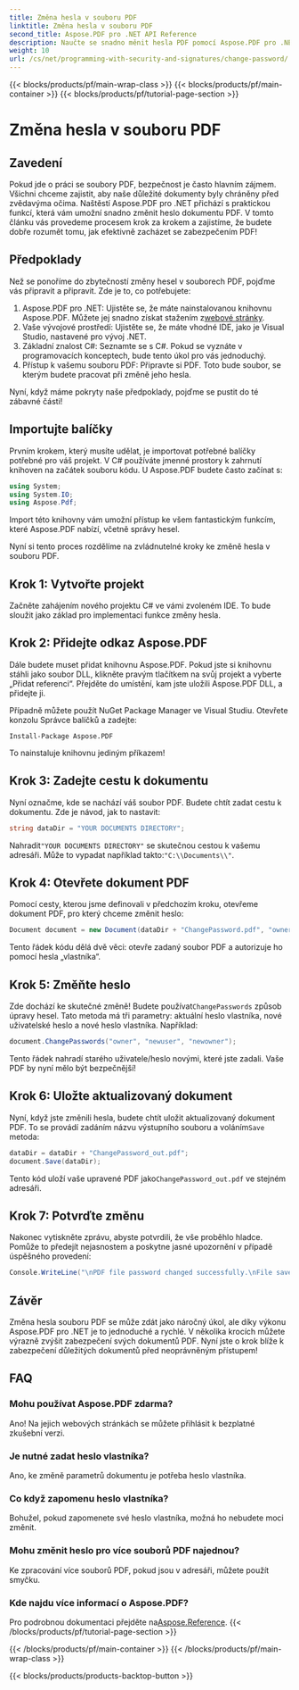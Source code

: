 ```yaml
---
title: Změna hesla v souboru PDF
linktitle: Změna hesla v souboru PDF
second_title: Aspose.PDF pro .NET API Reference
description: Naučte se snadno měnit hesla PDF pomocí Aspose.PDF pro .NET. Náš podrobný průvodce vás bezpečně provede celým procesem.
weight: 10
url: /cs/net/programming-with-security-and-signatures/change-password/
---
```


{{< blocks/products/pf/main-wrap-class >}}
{{< blocks/products/pf/main-container >}}
{{< blocks/products/pf/tutorial-page-section >}}

# Změna hesla v souboru PDF

## Zavedení

Pokud jde o práci se soubory PDF, bezpečnost je často hlavním zájmem. Všichni chceme zajistit, aby naše důležité dokumenty byly chráněny před zvědavýma očima. Naštěstí Aspose.PDF pro .NET přichází s praktickou funkcí, která vám umožní snadno změnit heslo dokumentu PDF. V tomto článku vás provedeme procesem krok za krokem a zajistíme, že budete dobře rozumět tomu, jak efektivně zacházet se zabezpečením PDF!

## Předpoklady

Než se ponoříme do zbytečností změny hesel v souborech PDF, pojďme vás připravit a připravit. Zde je to, co potřebujete:

1. Aspose.PDF pro .NET: Ujistěte se, že máte nainstalovanou knihovnu Aspose.PDF. Můžete jej snadno získat stažením z[webové stránky](https://releases.aspose.com/pdf/net/).
2. Vaše vývojové prostředí: Ujistěte se, že máte vhodné IDE, jako je Visual Studio, nastavené pro vývoj .NET.
3. Základní znalost C#: Seznamte se s C#. Pokud se vyznáte v programovacích konceptech, bude tento úkol pro vás jednoduchý.
4. Přístup k vašemu souboru PDF: Připravte si PDF. Toto bude soubor, se kterým budete pracovat při změně jeho hesla.

Nyní, když máme pokryty naše předpoklady, pojďme se pustit do té zábavné části!

## Importujte balíčky

Prvním krokem, který musíte udělat, je importovat potřebné balíčky potřebné pro váš projekt. V C# používáte jmenné prostory k zahrnutí knihoven na začátek souboru kódu. U Aspose.PDF budete často začínat s:

```csharp
using System;
using System.IO;
using Aspose.Pdf;
```

Import této knihovny vám umožní přístup ke všem fantastickým funkcím, které Aspose.PDF nabízí, včetně správy hesel. 

Nyní si tento proces rozdělíme na zvládnutelné kroky ke změně hesla v souboru PDF. 

## Krok 1: Vytvořte projekt

Začněte zahájením nového projektu C# ve vámi zvoleném IDE. To bude sloužit jako základ pro implementaci funkce změny hesla.

## Krok 2: Přidejte odkaz Aspose.PDF

Dále budete muset přidat knihovnu Aspose.PDF. Pokud jste si knihovnu stáhli jako soubor DLL, klikněte pravým tlačítkem na svůj projekt a vyberte „Přidat referenci“. Přejděte do umístění, kam jste uložili Aspose.PDF DLL, a přidejte ji.

Případně můžete použít NuGet Package Manager ve Visual Studiu. Otevřete konzolu Správce balíčků a zadejte:

```
Install-Package Aspose.PDF
```

To nainstaluje knihovnu jediným příkazem!

## Krok 3: Zadejte cestu k dokumentu

Nyní označme, kde se nachází váš soubor PDF. Budete chtít zadat cestu k dokumentu. Zde je návod, jak to nastavit:

```csharp
string dataDir = "YOUR DOCUMENTS DIRECTORY";
```

 Nahradit`"YOUR DOCUMENTS DIRECTORY"` se skutečnou cestou k vašemu adresáři. Může to vypadat například takto:`"C:\\Documents\\"`.

## Krok 4: Otevřete dokument PDF

Pomocí cesty, kterou jsme definovali v předchozím kroku, otevřeme dokument PDF, pro který chceme změnit heslo:

```csharp
Document document = new Document(dataDir + "ChangePassword.pdf", "owner");
```

Tento řádek kódu dělá dvě věci: otevře zadaný soubor PDF a autorizuje ho pomocí hesla „vlastníka“.

## Krok 5: Změňte heslo

 Zde dochází ke skutečné změně! Budete používat`ChangePasswords` způsob úpravy hesel. Tato metoda má tři parametry: aktuální heslo vlastníka, nové uživatelské heslo a nové heslo vlastníka. Například:

```csharp
document.ChangePasswords("owner", "newuser", "newowner");
```

Tento řádek nahradí starého uživatele/heslo novými, které jste zadali. Vaše PDF by nyní mělo být bezpečnější!

## Krok 6: Uložte aktualizovaný dokument

 Nyní, když jste změnili hesla, budete chtít uložit aktualizovaný dokument PDF. To se provádí zadáním názvu výstupního souboru a voláním`Save` metoda:

```csharp
dataDir = dataDir + "ChangePassword_out.pdf";
document.Save(dataDir);
```

 Tento kód uloží vaše upravené PDF jako`ChangePassword_out.pdf` ve stejném adresáři.

## Krok 7: Potvrďte změnu

Nakonec vytiskněte zprávu, abyste potvrdili, že vše proběhlo hladce. Pomůže to předejít nejasnostem a poskytne jasné upozornění v případě úspěšného provedení:

```csharp
Console.WriteLine("\nPDF file password changed successfully.\nFile saved at " + dataDir);
```

## Závěr

Změna hesla souboru PDF se může zdát jako náročný úkol, ale díky výkonu Aspose.PDF pro .NET je to jednoduché a rychlé. V několika krocích můžete výrazně zvýšit zabezpečení svých dokumentů PDF. Nyní jste o krok blíže k zabezpečení důležitých dokumentů před neoprávněným přístupem!

## FAQ

### Mohu používat Aspose.PDF zdarma?
Ano! Na jejich webových stránkách se můžete přihlásit k bezplatné zkušební verzi.

### Je nutné zadat heslo vlastníka?
Ano, ke změně parametrů dokumentu je potřeba heslo vlastníka.

### Co když zapomenu heslo vlastníka?
Bohužel, pokud zapomenete své heslo vlastníka, možná ho nebudete moci změnit.

### Mohu změnit heslo pro více souborů PDF najednou?
Ke zpracování více souborů PDF, pokud jsou v adresáři, můžete použít smyčku.

### Kde najdu více informací o Aspose.PDF?
 Pro podrobnou dokumentaci přejděte na[Aspose.Reference](https://reference.aspose.com/pdf/net/).
{{< /blocks/products/pf/tutorial-page-section >}}

{{< /blocks/products/pf/main-container >}}
{{< /blocks/products/pf/main-wrap-class >}}

{{< blocks/products/products-backtop-button >}}
